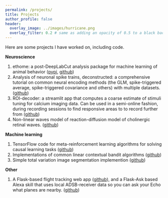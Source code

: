 ```yaml
---
permalink: /projects/
title: Projects
author_profile: false
header:
  overlay_image: ../images/hurricane.png
  overlay_filter: 0.2 # same as adding an opacity of 0.5 to a black background
---
```


Here are some projects I have worked on, including code.

**Neuroscience**

1. ethome: a post-DeepLabCut analysis package for machine learning of animal behavior ([pypi](https://pypi.org/project/ethome-ml), [github](https://github.com/benlansdell/ethome))
2. Analysis of neuronal spike trains, deconstructed: a comprehensive tutorial on common neural encoding methods (the GLM, spike-triggered average, spike-triggered covariance and others) with multiple datasets. ([github](https://github.com/NeuroInfoPrimer/primer))
3. ROI-decoder: a streamlit app that computes a coarse estimate of stimuli tuning for calcium imaging data. Can be used in a semi-online fashion, during recording sessions to find responsive areas to to record further from ([github](https://github.com/benlansdell/roi-decoder))
4. Non-linear waves model of reaction-diffusion model of cholinergic retinal waves. ([github](https://github.com/benlansdell/retinalwaves))

**Machine learning**

1. TensorFlow code for meta-reinforcement learning algorithms for solving causal learning tasks ([github](https://github.com/benlansdell/Meta-RL))
2. Implementations of common linear contextual bandit algorithms ([github](https://github.com/benlansdell/conservativerdd))
3. Simple total variation image segmentation implemention ([github](https://github.com/benlansdell/segmentation)) 

**Other**

1. A Flask-based flight tracking web app ([github](https://github.com/benlansdell/flying-overhead)), and a Flask-Ask based Alexa skill that uses local ADSB-receiver data so you can ask your Echo what planes are nearby. ([github](https://github.com/benlansdell/raspberry-fly))
